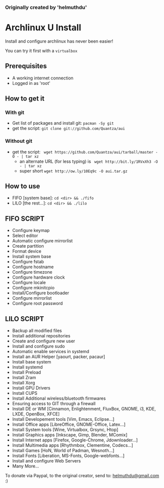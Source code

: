 ### Originally created by 'helmuthdu'

# Archlinux U Install

Install and configure archlinux has never been easier!

You can try it first with a `virtualbox`

## Prerequisites

- A working internet connection
- Logged in as 'root'

## How to get it
### With git
- Get list of packages and install git: `pacman -Sy git`
- get the script: `git clone git://github.com/Quantza/aui`

### Without git
- get the script: ` wget https://github.com/Quantza/aui/tarball/master -O - | tar xz`
    - an alternate URL (for less typing) is ` wget http://bit.ly/1RVxXh3 -O - | tar xz`
    - super short `wget http://ow.ly/10Eq9c -O aui.tar.gz`

## How to use
- FIFO [system base]: `cd <dir> && ./fifo`
- LILO [the rest...]: `cd <dir> && ./lilo`

## FIFO SCRIPT
- Configure keymap
- Select editor
- Automatic configure mirrorlist
- Create partition
- Format device
- Install system base
- Configure fstab
- Configure hostname
- Configure timezone
- Configure hardware clock
- Configure locale
- Configure mkinitcpio
- Install/Configure bootloader
- Configure mirrorlist
- Configure root password

## LILO SCRIPT
- Backup all modified files
- Install additional repositories
- Create and configure new user
- Install and configure sudo
- Automatic enable services in systemd
- Install an AUR Helper [yaourt, packer, pacaur]
- Install base system
- Install systemd
- Install Preload
- Install Zram
- Install Xorg
- Install GPU Drivers
- Install CUPS
- Install Additional wireless/bluetooth firmwares
- Ensuring access to GIT through a firewall
- Install DE or WM [Cinnamon, Enlightenment, FluxBox, GNOME, i3, KDE, LXDE, OpenBox, XFCE]
- Install Developement tools [Vim, Emacs, Eclipse...]
- Install Office apps [LibreOffice, GNOME-Office, Latex...]
- Install System tools [Wine, Virtualbox, Grsync, Htop]
- Install Graphics apps [Inkscape, Gimp, Blender, MComix]
- Install Internet apps [Firefox, Google-Chrome, Jdownloader...]
- Install Multimedia apps [Rhythmbox, Clementine, Codecs...]
- Install Games [HoN, World of Padman, Wesnoth...]
- Install Fonts [Liberation, MS-Fonts, Google-webfonts...]
- Install and configure Web Servers
- Many More...

To donate via Paypal, to the original creator, send to: helmuthdu@gmail.com :)
